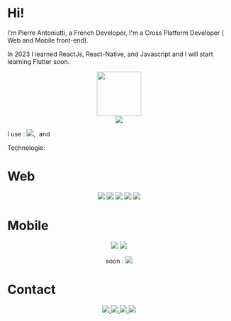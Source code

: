 # Hi!

I'm Pierre Antoniutti, a French Developer, I'm a Cross Platform Developer ( Web and Mobile front-end).

In 2023 I learned ReactJs, React-Native, and Javascript and I will start learning Flutter soon.

<div id="header" align="center">
  <img src="https://media.giphy.com/media/M9gbBd9nbDrOTu1Mqx/giphy.gif" width="100"/>
</div>
  <div id="portfolio" align="center">
    <a href="https://pierre-antoniutti.fr">
      <img src="https://img.shields.io/badge/Portfolio-%23000000.svg?style=for-the-badge&logo=firefox&logoColor=#FF7139" />
    </a>
  </div>

  I use : <img src="https://img.shields.io/badge/Visual%20Studio%20Code-0078d7.svg?style=for-the-badge&logo=visual-studio-code&logoColor=white"/>, <img src=""/> and <img src="" />



Technologie:

# Web
<div id="web-techno" align="center">
  <img src="https://img.shields.io/badge/html5-%23E34F26.svg?style=for-the-badge&logo=html5&logoColor=white" />

  <img src="https://img.shields.io/badge/css3-%231572B6.svg?style=for-the-badge&logo=css3&logoColor=white" />

  <img src="https://img.shields.io/badge/javascript-%23323330.svg?style=for-the-badge&logo=javascript&logoColor=%23F7DF1E" />

  <img src="https://img.shields.io/badge/yaml-%23ffffff.svg?style=for-the-badge&logo=yaml&logoColor=151515" />

  <img src="https://img.shields.io/badge/-Swagger-%23Clojure?style=for-the-badge&logo=swagger&logoColor=white)" />
</div>

# Mobile 

<div id="mobile-techno" align="center">
  <img src="https://img.shields.io/badge/react_native-%2320232a.svg?style=for-the-badge&logo=react&logoColor=%2361DAFB" />

  <img src="https://img.shields.io/badge/expo-1C1E24?style=for-the-badge&logo=expo&logoColor=#D04A37" />

  soon : <img src="https://img.shields.io/badge/Flutter-%2302569B.svg?style=for-the-badge&logo=Flutter&logoColor=white" />

</div>


# Contact 

<div id="contact" align="center">

<a href="mailto:pierre.antoniutti@gmail.com">
  <img src="https://img.shields.io/badge/Gmail-D14836?style=for-the-badge&logo=gmail&logoColor=white)" />
</a>
  
  <a href="https://www.linkedin.com/in/pierre-antoniutti-a05b15111/">
    <img src="https://img.shields.io/badge/linkedin-%230077B5.svg?style=for-the-badge&logo=linkedin&logoColor=white"/>
  </a>
  <a href="https://www.upwork.com/freelancers/~0111f8211759dc6ba3">
    <img src="https://img.shields.io/badge/UpWork-6FDA44?style=for-the-badge&logo=Upwork&logoColor=white"/>
  </a>
  <a>
    <img src="https://img.shields.io/badge/Threads-000000?style=for-the-badge&logo=Threads&logoColor=white" />
  </a>
</div>



